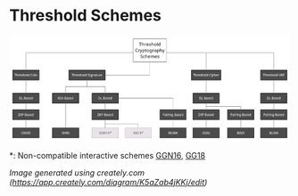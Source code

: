 # Threshold Schemes

![](../img/schemes_reverse.png)

*: Non-compatible interactive schemes
[GGN16](https://link.springer.com/content/pdf/10.1007%2F978-3-319-39555-5_9.pdf), [GG18](https://eprint.iacr.org/2019/114.pdf)

*Image generated using creately.com (https://app.creately.com/diagram/K5aZab4jKKj/edit)*
